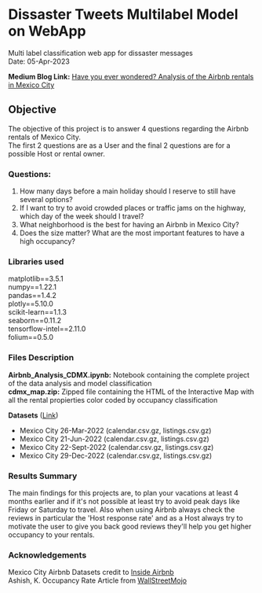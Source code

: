 # Dissaster Tweets Multilabel Model on WebApp
Multi label classification web app for dissaster messages <br>
Date: 05-Apr-2023

<b>Medium Blog Link:</b> [Have you ever wondered? Analysis of the Airbnb rentals in Mexico City](https://medium.com/@frubi17/have-you-ever-wondered-analysis-of-the-airbnb-rentals-in-mexico-city-a337e33f0ed4)

## Objective
The objective of this project is to answer 4 questions regarding the Airbnb rentals of Mexico City.<br>
The first 2 questions are as a User and the final 2 questions are for a possible Host or rental owner.

### Questions:
1. How many days before a main holiday should I reserve to still have several options?
2. If I want to try to avoid crowded places or traffic jams on the highway, which day of the week should I travel?
3. What neighborhood is the best for having an Airbnb in Mexico City?
4. Does the size matter? What are the most important features to have a high occupancy?

### Libraries used
matplotlib==3.5.1 <br>
numpy==1.22.1 <br>
pandas==1.4.2 <br>
plotly==5.10.0 <br>
scikit-learn==1.1.3 <br>
seaborn==0.11.2 <br>
tensorflow-intel==2.11.0 <br>
folium==0.5.0 <br>

### Files Description
<b>Airbnb_Analysis_CDMX.ipynb:</b> Notebook containing the complete project of the data analysis and model classification <br>
<b>cdmx_map.zip:</b> Zipped file containing the HTML of the Interactive Map with all the rental propierties color coded by occupancy classification

<b>Datasets</b> ([Link](http://insideairbnb.com/get-the-data/))
- Mexico City 26-Mar-2022 (calendar.csv.gz, listings.csv.gz)
- Mexico City 21-Jun-2022 (calendar.csv.gz, listings.csv.gz)
- Mexico City 22-Sept-2022 (calendar.csv.gz, listings.csv.gz)
- Mexico City 29-Dec-2022 (calendar.csv.gz, listings.csv.gz)

### Results Summary
The main findings for this projects are, to plan your vacations at least 4 months earlier and if it's not possible at least try to avoid peak days like Friday or Saturday to travel.
Also when using Airbnb always check the reviews in particular the 'Host response rate' and as a Host always try to motivate the user to give you back good reviews they'll help you get higher occupancy to your rentals.

### Acknowledgements
Mexico City Airbnb Datasets credit to [Inside Airbnb](http://insideairbnb.com/get-the-data/)<br>
Ashish, K. Occupancy Rate Article from [WallStreetMojo](https://www.wallstreetmojo.com/occupancy-rate/)
